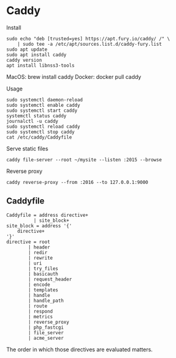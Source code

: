 # Caddy

Install
```
sudo echo "deb [trusted=yes] https://apt.fury.io/caddy/ /" \
    | sudo tee -a /etc/apt/sources.list.d/caddy-fury.list
sudo apt update
sudo apt install caddy
caddy version
apt install libnss3-tools
```
MacOS: brew install caddy
Docker: docker pull caddy

Usage
```
sudo systemctl daemon-reload
sudo systemctl enable caddy
sudo systemctl start caddy
systemctl status caddy
journalctl -u caddy
sudo systemctl reload caddy
sudo systemctl stop caddy
cat /etc/caddy/Caddyfile
```

Serve static files

```
caddy file-server --root ~/mysite --listen :2015 --browse
```

Reverse proxy

```
caddy reverse-proxy --from :2016 --to 127.0.0.1:9000
```

## Caddyfile
```
Caddyfile = address directive+
          | site_block+
site_block = address '{'
    directive+
'}'
directive = root
        | header
        | redir
        | rewrite
        | uri
        | try_files
        | basicauth
        | request_header
        | encode
        | templates
        | handle
        | handle_path
        | route
        | respond
        | metrics
        | reverse_proxy
        | php_fastcgi
        | file_server
        | acme_server
```
The order in which those directives are evaluated matters.
